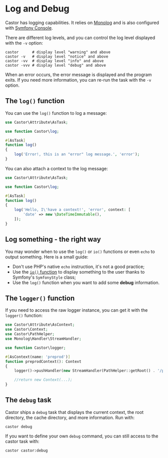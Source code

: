 # Log and Debug

Castor has logging capabilities. It relies on
[Monolog](https://github.com/seldaek/monolog) and is also configured with
[Symfony Console](https://symfony.com/doc/current/logging/monolog_console.html).

There are different log levels, and you can control the log level displayed with
the `-v` option:

```
castor      # display level "warning" and above
castor -v   # display level "notice" and above
castor -vv  # display level "info" and above
castor -vvv # display level "debug" and above
```

When an error occurs, the error message is displayed and the program exits. If
you need more information, you can re-run the task with the `-v` option.

## The `log()` function

You can use the `log()` function to log a message:

```php
use Castor\Attribute\AsTask;

use function Castor\log;

#[AsTask]
function log()
{
    log('Error!, this is an "error" log message.', 'error');
}
```

You can also attach a context to the log message:

```php
use Castor\Attribute\AsTask;

use function Castor\log;

#[AsTask]
function log()
{
    log('Hello, I\'have a context!', 'error', context: [
        'date' => new \DateTimeImmutable(),
    ]);
}
```

## Log something - the right way

You may wonder when to use the `log()` or `io()` functions or even `echo` to
output something. Here is a small guide:

* Don't use PHP's native `echo` instruction, it's not a good practice;
* Use the [`io()` function](console-and-io.md#the-io-function) to display
something to the user thanks to Symfony's `SymfonyStyle` class;
* Use the `log()` function when you want to add some **debug** information.

## The `logger()` function

If you need to access the raw logger instance, you can get it with the
`logger()` function:

```php
use Castor\Attribute\AsContext;
use Castor\Context;
use Castor\PathHelper;
use Monolog\Handler\StreamHandler;

use function Castor\logger;

#[AsContext(name: 'preprod')]
function preprodContext(): Context
{
    logger()->pushHandler(new StreamHandler(PathHelper::getRoot() . '/preprod.log'));

    //return new Context(...);
}
```

## The `debug` task

Castor ships a `debug` task that displays the current context, the root
directory, the cache directory, and more information. Run with:

```console
castor debug
```

If you want to define your own `debug` command, you can still access to the
castor task with:

```
castor castor:debug
```
